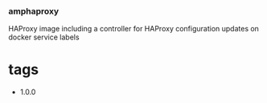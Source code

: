 ### amphaproxy


HAProxy image including a controller for HAProxy configuration updates on docker service labels

# tags

- 1.0.0
